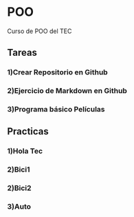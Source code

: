 # POO
Curso de POO del TEC

## Tareas

### 1)Crear Repositorio en Github

### 2)Ejercicio de Markdown en Github

### 3)Programa básico Películas


## Practicas
### 1)Hola Tec

### 2)Bici1

### 2)Bici2

### 3)Auto
